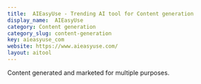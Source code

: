 ```yaml
---
title:  AIEasyUse - Trending AI tool for Content generation
display_name:  AIEasyUse
category: Content generation
category_slug: content-generation
key: aieasyuse_com
website: https://www.aieasyuse.com/
layout: aitool
---
```


Content generated and marketed for multiple purposes.
